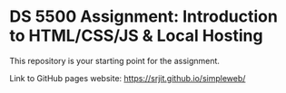 # DS 5500 Assignment: Introduction to HTML/CSS/JS & Local Hosting

This repository is your starting point for the assignment.

Link to GitHub pages website: https://srjit.github.io/simpleweb/
